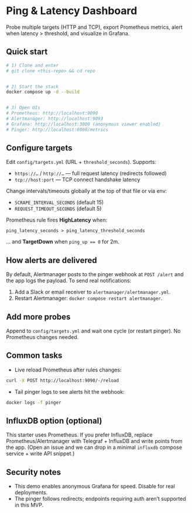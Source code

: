 # Ping & Latency Dashboard


Probe multiple targets (HTTP and TCP), export Prometheus metrics, alert when latency > threshold, and visualize in Grafana.


## Quick start


```bash
# 1) Clone and enter
# git clone <this-repo> && cd repo


# 2) Start the stack
docker compose up -d --build


# 3) Open UIs
# Prometheus: http://localhost:9090
# Alertmanager: http://localhost:9093
# Grafana: http://localhost:3000 (anonymous viewer enabled)
# Pinger: http://localhost:8000/metrics
```


## Configure targets
Edit `config/targets.yml` (URL + `threshold_seconds`). Supports:
- `https://…` / `http://…` — full request latency (redirects followed)
- `tcp://host:port` — TCP connect handshake latency


Change intervals/timeouts globally at the top of that file or via env:
- `SCRAPE_INTERVAL_SECONDS` (default 15)
- `REQUEST_TIMEOUT_SECONDS` (default 5)


Prometheus rule fires **HighLatency** when:
```
ping_latency_seconds > ping_latency_threshold_seconds
```
… and **TargetDown** when `ping_up == 0` for 2m.


## How alerts are delivered
By default, Alertmanager posts to the pinger webhook at `POST /alert` and the app logs the payload. To send real notifications:
1. Add a Slack or email receiver to `alertmanager/alertmanager.yml`.
2. Restart Alertmanager: `docker compose restart alertmanager`.


## Add more probes
Append to `config/targets.yml` and wait one cycle (or restart pinger). No Prometheus changes needed.


## Common tasks
- Live reload Prometheus after rules changes:
```bash
curl -X POST http://localhost:9090/-/reload
```
- Tail pinger logs to see alerts hit the webhook:
```bash
docker logs -f pinger
```


## InfluxDB option (optional)
This starter uses Prometheus. If you prefer InfluxDB, replace Prometheus/Alertmanager with Telegraf + InfluxDB and write points from the app. (Open an issue and we can drop in a minimal `influxdb` compose service + write API snippet.)


## Security notes
- This demo enables anonymous Grafana for speed. Disable for real deployments.
- The pinger follows redirects; endpoints requiring auth aren’t supported in this MVP.
